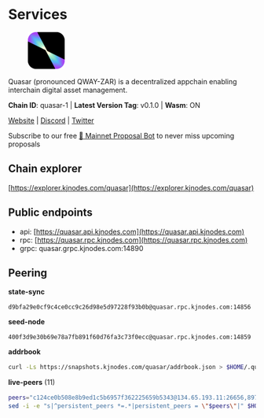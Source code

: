 # Services

<figure><img src="https://raw.githubusercontent.com/kj89/cosmos-images/main/logos/quasar.png" alt=""><figcaption></figcaption></figure>

Quasar (pronounced QWAY-ZAR) is a decentralized  appchain enabling interchain digital asset management.

**Chain ID**: quasar-1 | **Latest Version Tag**: v0.1.0 | **Wasm**: ON

[Website](https://www.quasar.fi) | [Discord](https://discord.gg/quasarfi) | [Twitter](https://twitter.com/QuasarFi)



Subscribe to our free [🤖 Mainnet Proposal Bot](https://t.me/kjnodes_proposal_bot) to never miss upcoming proposals


## Chain explorer
[https://explorer.kjnodes.com/quasar](https://explorer.kjnodes.com/quasar)

## Public endpoints

* api: [https://quasar.api.kjnodes.com](https://quasar.api.kjnodes.com)
* rpc: [https://quasar.rpc.kjnodes.com](https://quasar.rpc.kjnodes.com)
* grpc: quasar.grpc.kjnodes.com:14890

## Peering

**state-sync**

```text
d9bfa29e0cf9c4ce0cc9c26d98e5d97228f93b0b@quasar.rpc.kjnodes.com:14856
```

**seed-node**

```text
400f3d9e30b69e78a7fb891f60d76fa3c73f0ecc@quasar.rpc.kjnodes.com:14859
```

**addrbook**
```bash
curl -Ls https://snapshots.kjnodes.com/quasar/addrbook.json > $HOME/.quasarnode/config/addrbook.json
```

**live-peers** (11)
```bash
peers="c124ce0b508e8b9ed1c5b6957f362225659b5343@134.65.193.11:26656,89757803f40da51678451735445ad40d5b15e059@169.155.169.149:26656,52c1443f58363c147393d7637116e8a0724329d4@51.89.7.235:26647,bccdc6cb3a0785bf3ee65d98c38bdd62bb843285@141.95.157.139:18256,d7ea38275af96271fd66194dad3951ef38b8ba7c@193.70.33.64:18256,6cceba286b498d4a1931f85e35ea0fa433373057@169.155.170.222:26656,471518432477e31ea348af246c0b54095d41352c@134.65.195.144:26656,4399187c748f91d86932d3e530cd16c22c5f616a@199.231.163.42:26656,6f9e244b6e225241c02b235f700c2b0788da982d@148.113.159.22:18256,fd0bd2366d5941580042cfc6444b9aea12363764@5.78.95.218:26656,d9bfa29e0cf9c4ce0cc9c26d98e5d97228f93b0b@65.109.88.38:14856"
sed -i -e "s|^persistent_peers *=.*|persistent_peers = \"$peers\"|" $HOME/.quasarnode/config/config.toml
```
